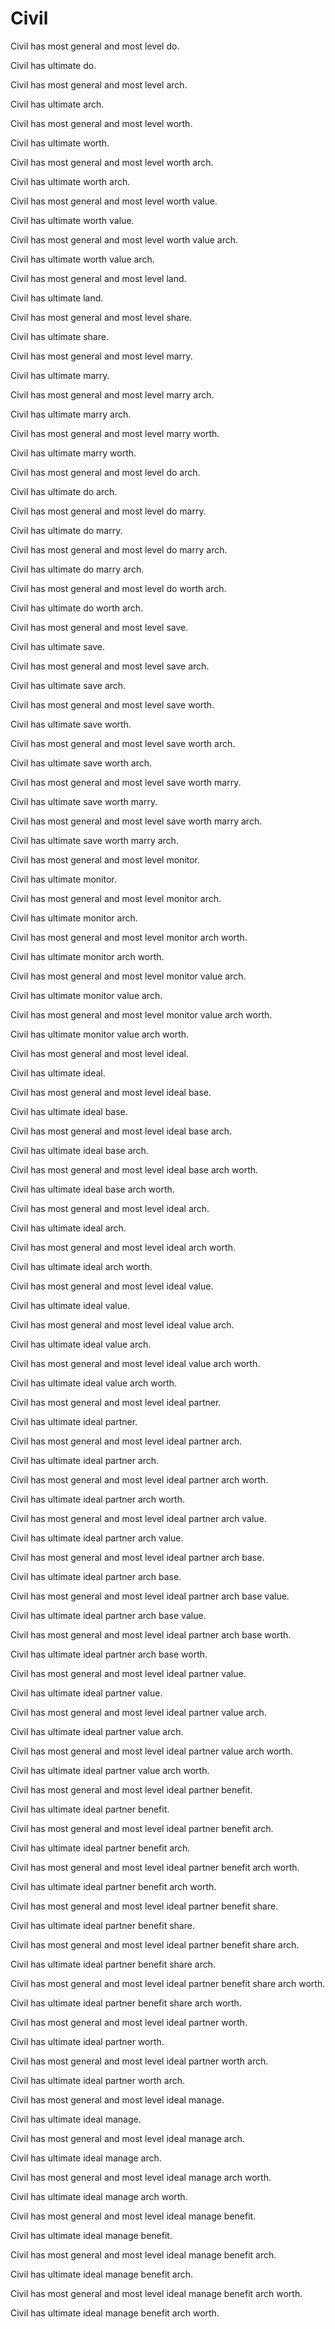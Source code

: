 # Civil

Civil has most general and most level do.

Civil has ultimate do.

Civil has most general and most level arch.

Civil has ultimate arch.

Civil has most general and most level worth.

Civil has ultimate worth.

Civil has most general and most level worth arch.

Civil has ultimate worth arch.

Civil has most general and most level worth value.

Civil has ultimate worth value.

Civil has most general and most level worth value arch.

Civil has ultimate worth value arch.

Civil has most general and most level land.

Civil has ultimate land.

Civil has most general and most level share.

Civil has ultimate share.

Civil has most general and most level marry.

Civil has ultimate marry.

Civil has most general and most level marry arch.

Civil has ultimate marry arch.

Civil has most general and most level marry worth.

Civil has ultimate marry worth.

Civil has most general and most level do arch.

Civil has ultimate do arch.

Civil has most general and most level do marry.

Civil has ultimate do marry.

Civil has most general and most level do marry arch.

Civil has ultimate do marry arch.

Civil has most general and most level do worth arch.

Civil has ultimate do worth arch.

Civil has most general and most level save.

Civil has ultimate save.

Civil has most general and most level save arch.

Civil has ultimate save arch.

Civil has most general and most level save worth.

Civil has ultimate save worth.

Civil has most general and most level save worth arch.

Civil has ultimate save worth arch.

Civil has most general and most level save worth marry.

Civil has ultimate save worth marry.

Civil has most general and most level save worth marry arch.

Civil has ultimate save worth marry arch.

Civil has most general and most level monitor.

Civil has ultimate monitor.

Civil has most general and most level monitor arch.

Civil has ultimate monitor arch.

Civil has most general and most level monitor arch worth.

Civil has ultimate monitor arch worth.

Civil has most general and most level monitor value arch.

Civil has ultimate monitor value arch.

Civil has most general and most level monitor value arch worth.

Civil has ultimate monitor value arch worth.

Civil has most general and most level ideal.

Civil has ultimate ideal.

Civil has most general and most level ideal base.

Civil has ultimate ideal base.

Civil has most general and most level ideal base arch.

Civil has ultimate ideal base arch.

Civil has most general and most level ideal base arch worth.

Civil has ultimate ideal base arch worth.

Civil has most general and most level ideal arch.

Civil has ultimate ideal arch.

Civil has most general and most level ideal arch worth.

Civil has ultimate ideal arch worth.

Civil has most general and most level ideal value.

Civil has ultimate ideal value.

Civil has most general and most level ideal value arch.

Civil has ultimate ideal value arch.

Civil has most general and most level ideal value arch worth.

Civil has ultimate ideal value arch worth.

Civil has most general and most level ideal partner.

Civil has ultimate ideal partner.

Civil has most general and most level ideal partner arch.

Civil has ultimate ideal partner arch.

Civil has most general and most level ideal partner arch worth.

Civil has ultimate ideal partner arch worth.

Civil has most general and most level ideal partner arch value.

Civil has ultimate ideal partner arch value.

Civil has most general and most level ideal partner arch base.

Civil has ultimate ideal partner arch base.

Civil has most general and most level ideal partner arch base value.

Civil has ultimate ideal partner arch base value.

Civil has most general and most level ideal partner arch base worth.

Civil has ultimate ideal partner arch base worth.

Civil has most general and most level ideal partner value.

Civil has ultimate ideal partner value.

Civil has most general and most level ideal partner value arch.

Civil has ultimate ideal partner value arch.

Civil has most general and most level ideal partner value arch worth.

Civil has ultimate ideal partner value arch worth.

Civil has most general and most level ideal partner benefit.

Civil has ultimate ideal partner benefit.

Civil has most general and most level ideal partner benefit arch.

Civil has ultimate ideal partner benefit arch.

Civil has most general and most level ideal partner benefit arch worth.

Civil has ultimate ideal partner benefit arch worth.

Civil has most general and most level ideal partner benefit share.

Civil has ultimate ideal partner benefit share.

Civil has most general and most level ideal partner benefit share arch.

Civil has ultimate ideal partner benefit share arch.

Civil has most general and most level ideal partner benefit share arch worth.

Civil has ultimate ideal partner benefit share arch worth.

Civil has most general and most level ideal partner worth.

Civil has ultimate ideal partner worth.

Civil has most general and most level ideal partner worth arch.

Civil has ultimate ideal partner worth arch.

Civil has most general and most level ideal manage.

Civil has ultimate ideal manage.

Civil has most general and most level ideal manage arch.

Civil has ultimate ideal manage arch.

Civil has most general and most level ideal manage arch worth.

Civil has ultimate ideal manage arch worth.

Civil has most general and most level ideal manage benefit.

Civil has ultimate ideal manage benefit.

Civil has most general and most level ideal manage benefit arch.

Civil has ultimate ideal manage benefit arch.

Civil has most general and most level ideal manage benefit arch worth.

Civil has ultimate ideal manage benefit arch worth.